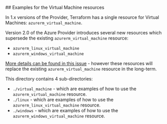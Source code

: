 ## Examples for the Virtual Machine resources

In 1.x versions of the Provider, Terraform has a single resource for Virtual Machines: `azurerm_virtual_machine`.

Version 2.0 of the Azure Provider introduces several new resources which supersede the existing `azurerm_virtual_machine` resource:

* `azurerm_linux_virtual_machine`
* `azurerm_windows_virtual_machine`

[More details can be found in this issue](https://github.com/kevinklinger/terraform-provider-azurerm/v2/issues/2807) - however these resources will replace the existing `azurerm_virtual_machine` resource in the long-term.

This directory contains 4 sub-directories:

* `./virtual_machine` - which are examples of how to use the `azurerm_virtual_machine` resource.
* `./linux` - which are examples of how to use the `azurerm_linux_virtual_machine` resource.
* `./windows` - which are examples of how to use the `azurerm_windows_virtual_machine` resource.
